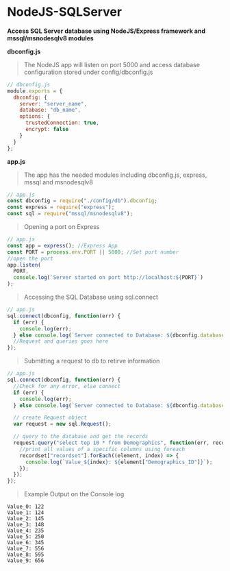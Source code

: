 # NodeJS-SQLServer

**Access SQL Server database using NodeJS/Express framework and mssql/msnodesqlv8 modules**

**dbconfig.js**

> The NodeJS app will listen on port 5000 and access database configuration stored under config/dbconfig.js

```javascript
// dbconfig.js
module.exports = {
  dbconfig: {
    server: "server_name",
    database: "db_name",
    options: {
      trustedConnection: true,
      encrypt: false
    }
  }
};
```

**app.js**

> The app has the needed modules including dbconfig.js, express, mssql and msnodesqlv8

```javascript
// app.js
const dbconfig = require("./config/db").dbconfig;
const express = require("express");
const sql = require("mssql/msnodesqlv8");
```

> Opening a port on Express

```javascript
// app.js
const app = express(); //Express App
const PORT = process.env.PORT || 5000; //Set port number
//open the port
app.listen(
  PORT,
  console.log(`Server started on port http://localhost:${PORT}`)
);
```

> Accessing the SQL Database using sql.connect

```javascript
// app.js
sql.connect(dbconfig, function(err) {
  if (err) {
    console.log(err);
  } else console.log(`Server connected to Database: ${dbconfig.database} \n`);
  //Request and queries goes here
});
```

> Submitting a request to db to retirve information

```javascript
// app.js
sql.connect(dbconfig, function(err) {
  //Check for any error, else connect
  if (err) {
    console.log(err);
  } else console.log(`Server connected to Database: ${dbconfig.database} \n`);

  // create Request object
  var request = new sql.Request();

  // query to the database and get the records
  request.query("select top 10 * from Demographics", function(err, recordset) {
    //print all values of a specific columns using foreach
    recordset["recordset"].forEach((element, index) => {
      console.log(`Value_${index}: ${element["Demographics_ID"]}`);
    });
  });
});
```

> Example Output on the Console log

```
Value_0: 122
Value_1: 124
Value_2: 145
Value_3: 148
Value_4: 235
Value_5: 250
Value_6: 345
Value_7: 556
Value_8: 595
Value_9: 656
```
